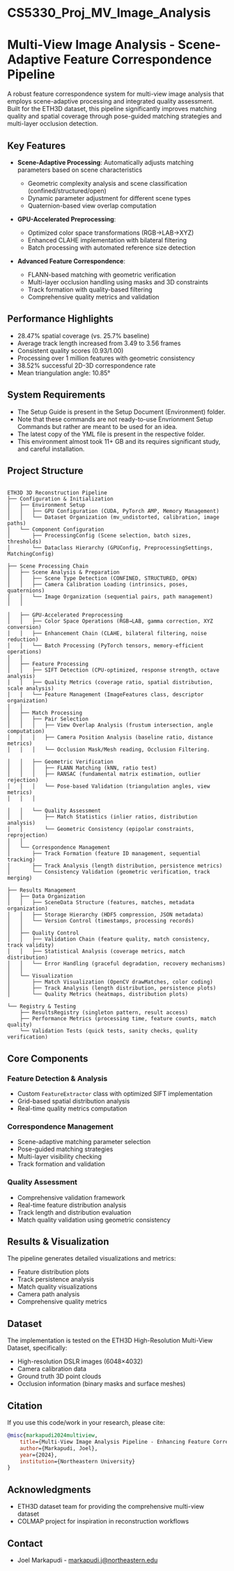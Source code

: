 # CS5330_Proj_MV_Image_Analysis

# Multi-View Image Analysis - Scene-Adaptive Feature Correspondence Pipeline

A robust feature correspondence system for multi-view image analysis that employs scene-adaptive processing and integrated quality assessment. Built for the ETH3D dataset, this pipeline significantly improves matching quality and spatial coverage through pose-guided matching strategies and multi-layer occlusion detection.

## Key Features

- **Scene-Adaptive Processing**: Automatically adjusts matching parameters based on scene characteristics
  - Geometric complexity analysis and scene classification (confined/structured/open)
  - Dynamic parameter adjustment for different scene types
  - Quaternion-based view overlap computation

- **GPU-Accelerated Preprocessing**:
  - Optimized color space transformations (RGB→LAB→XYZ)
  - Enhanced CLAHE implementation with bilateral filtering
  - Batch processing with automated reference size detection

- **Advanced Feature Correspondence**:
  - FLANN-based matching with geometric verification
  - Multi-layer occlusion handling using masks and 3D constraints
  - Track formation with quality-based filtering
  - Comprehensive quality metrics and validation

## Performance Highlights

- 28.47% spatial coverage (vs. 25.7% baseline)
- Average track length increased from 3.49 to 3.56 frames
- Consistent quality scores (0.93/1.00)
- Processing over 1 million features with geometric consistency
- 38.52% successful 2D-3D correspondence rate
- Mean triangulation angle: 10.85°

## System Requirements

- The Setup Guide is present in the Setup Document (Environment) folder.
- Note that these commands are not ready-to-use Envrionment Setup Commands but rather are meant to be used for an idea.
- The latest copy of the YML file is present in the respective folder.
- This environment almost took 11+ GB and its requires significant study, and careful installation.
  
## Project Structure

```

ETH3D 3D Reconstruction Pipeline
├── Configuration & Initialization
│   ├── Environment Setup
│   │   ├── GPU Configuration (CUDA, PyTorch AMP, Memory Management)
│   │   └── Dataset Organization (mv_undistorted, calibration, image paths)
│   └── Component Configuration
│       ├── ProcessingConfig (Scene selection, batch sizes, thresholds)
│       └── Dataclass Hierarchy (GPUConfig, PreprocessingSettings, MatchingConfig)

├── Scene Processing Chain
│   ├── Scene Analysis & Preparation
│   │   ├── Scene Type Detection (CONFINED, STRUCTURED, OPEN)
│   │   ├── Camera Calibration Loading (intrinsics, poses, quaternions)
│   │   └── Image Organization (sequential pairs, path management)
│   │

│   ├── GPU-Accelerated Preprocessing
│   │   ├── Color Space Operations (RGB→LAB, gamma correction, XYZ conversion)
│   │   ├── Enhancement Chain (CLAHE, bilateral filtering, noise reduction)
│   │   └── Batch Processing (PyTorch tensors, memory-efficient operations)
│   │
│   ├── Feature Processing
│   │   ├── SIFT Detection (CPU-optimized, response strength, octave analysis)
│   │   ├── Quality Metrics (coverage ratio, spatial distribution, scale analysis)
│   │   └── Feature Management (ImageFeatures class, descriptor organization)
│   │   
│   ├── Match Processing
│   │   ├── Pair Selection
│   │   │   ├── View Overlap Analysis (frustum intersection, angle computation)
│   │   │   ├── Camera Position Analysis (baseline ratio, distance metrics)
│   │   │   └── Occlusion Mask/Mesh reading, Occlusion Filtering.

│   │   ├── Geometric Verification
│   │   │   ├── FLANN Matching (kNN, ratio test)
│   │   │   ├── RANSAC (fundamental matrix estimation, outlier rejection)
│   │   │   └── Pose-based Validation (triangulation angles, view metrics)
│   │   │

│   │   └── Quality Assessment
│   │       ├── Match Statistics (inlier ratios, distribution analysis)
│   │       └── Geometric Consistency (epipolar constraints, reprojection)
│   │
│   └── Correspondence Management
│       ├── Track Formation (feature ID management, sequential tracking)
│       ├── Track Analysis (length distribution, persistence metrics)
│       └── Consistency Validation (geometric verification, track merging)

├── Results Management
│   ├── Data Organization
│   │   ├── SceneData Structure (features, matches, metadata organization)
│   │   ├── Storage Hierarchy (HDF5 compression, JSON metadata)
│   │   └── Version Control (timestamps, processing records)
│   │
│   ├── Quality Control
│   │   ├── Validation Chain (feature quality, match consistency, track validity)
│   │   ├── Statistical Analysis (coverage metrics, match distribution)
│   │   └── Error Handling (graceful degradation, recovery mechanisms)
│   │
│   └── Visualization
│       ├── Match Visualization (OpenCV drawMatches, color coding)
│       ├── Track Analysis (length distribution, persistence plots)
│       └── Quality Metrics (heatmaps, distribution plots)

└── Registry & Testing
    ├── ResultsRegistry (singleton pattern, result access)
    ├── Performance Metrics (processing time, feature counts, match quality)
    └── Validation Tests (quick tests, sanity checks, quality verification)
```

## Core Components

### Feature Detection & Analysis
- Custom `FeatureExtractor` class with optimized SIFT implementation
- Grid-based spatial distribution analysis
- Real-time quality metrics computation

### Correspondence Management
- Scene-adaptive matching parameter selection
- Pose-guided matching strategies
- Multi-layer visibility checking
- Track formation and validation

### Quality Assessment
- Comprehensive validation framework
- Real-time feature distribution analysis
- Track length and distribution evaluation
- Match quality validation using geometric consistency

## Results & Visualization

The pipeline generates detailed visualizations and metrics:
- Feature distribution plots
- Track persistence analysis
- Match quality visualizations
- Camera path analysis
- Comprehensive quality metrics

## Dataset

The implementation is tested on the ETH3D High-Resolution Multi-View Dataset, specifically:
- High-resolution DSLR images (6048×4032)
- Camera calibration data
- Ground truth 3D point clouds
- Occlusion information (binary masks and surface meshes)


## Citation

If you use this code/work in your research, please cite:
```bibtex
@misc{markapudi2024multiview,
    title={Multi-View Image Analysis Pipeline - Enhancing Feature Correspondence through Scene-Adaptive Processing},
    author={Markapudi, Joel},
    year={2024},
    institution={Northeastern University}
}
```

## Acknowledgments
- ETH3D dataset team for providing the comprehensive multi-view dataset
- COLMAP project for inspiration in reconstruction workflows

## Contact
- Joel Markapudi - markapudi.j@northeastern.edu
